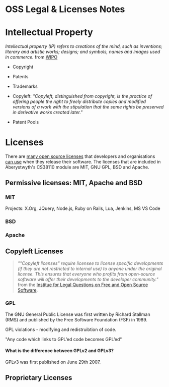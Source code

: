# OSS Legal & Licenses Notes 

# Intellectual Property 

_Intellectual property (IP) refers to creations of the mind, such as inventions; literary and artistic works; designs; and symbols, names and images used in commerce._ from [WIPO](https://www.wipo.int/about-ip/en/)

- Copyright
- Patents 
- Trademarks 


- Copyleft: _"Copyleft, distinguished from copyright, is the practice of offering people the right to freely distribute copies and modified versions of a work with the stipulation that the same rights be preserved in derivative works created later."_


- Patent Pools 

# Licenses 
There are [many open source licenses](https://opensource.org/licenses) that developers and organisations [can use](https://choosealicense.com/) when they release their software. The licenses that are included in Aberystwyth's CS38110 module are MIT, GNU GPL, BSD and Apache. 

## Permissive licenses: MIT, Apache and BSD

### MIT 

Projects: X.Org, JQuery, Node.js, Ruby on Rails, Lua, Jenkins, MS VS Code 

### BSD 

### Apache 

## Copyleft Licenses

> _""Copyleft licenses" require licensee to license specific developments (if they are not restricted to internal use) to anyone under the original license. This ensures that everyone who profits from open-source software will offer their developments to the developer community."_ from the [Institue for Legal Questions on Free and Open Source Software](https://www.ifross.org/en/what-types-licenses-are-there-open-source-software-and-how-do-they-differ).

### GPL 

The GNU General Public License was first written by Richard Stallman (RMS) and published by the Free Software Foundation (FSF) in 1989. 

GPL violations - modifying and redistruibtion of code. 

"Any code which links to GPL’ed code becomes GPL’ed"

#### What is the difference between GPLv2 and GPLv3? 

GPLv3 was first published on June 29th 2007. 

## Proprietary Licenses
